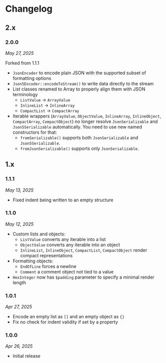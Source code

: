 # Changelog

## 2.x

### 2.0.0

*May 27, 2025*

Forked from 1.1.1

* ``JsonEncoder`` to encode plain JSON with the supported subset of formatting options
* ``Json5Encoder::encodeToStream()`` to write data directly to the stream
* List classes renamed to Array to properly align them with JSON terminology
  * ``ListValue`` -> ``ArrayValue``
  * ``InlineList`` -> ``InlineArray``
  * ``CompactList`` -> ``CompactArray``
* Iterable wrappers
  (``ArrayValue``, ``ObjectValue``, ``InlineArray``, ``InlineObject``, ``CompactArray``, ``CompactObject``)
  no longer resolve ``JsonSerializable`` and ``Json5Serializable`` automatically.
  You need to use new named constructors for that:
  * ``fromSerializable()`` supports both ``JsonSerializable`` and ``Json5Serializable``.
  * ``fromJsonSerializable()`` supports only ``JsonSerializable``.

## 1.x

### 1.1.1

*May 13, 2025*

* Fixed indent being written to an empty structure

### 1.1.0

*May 12, 2025*

* Custom lists and objects:
  * `ListValue` converts any iterable into a list
  * `ObjectValue` converts any iterable into an object
  * `InlineList`, `InlineObject`, `CompactList`, `CompactObject` render compact representations
* Formatting objects:
  * `EndOfLine` forces a newline
  * `Comment` a comment object not tied to a value
* `HexInteger` now has `$padding` parameter to specify a minimal render length

### 1.0.1

*Apr 27, 2025*

* Encode an empty list as `[]` and an empty object as `{}`
* Fix no check for indent validity if set by a property

### 1.0.0

*Apr 26, 2025*

* Initial release
